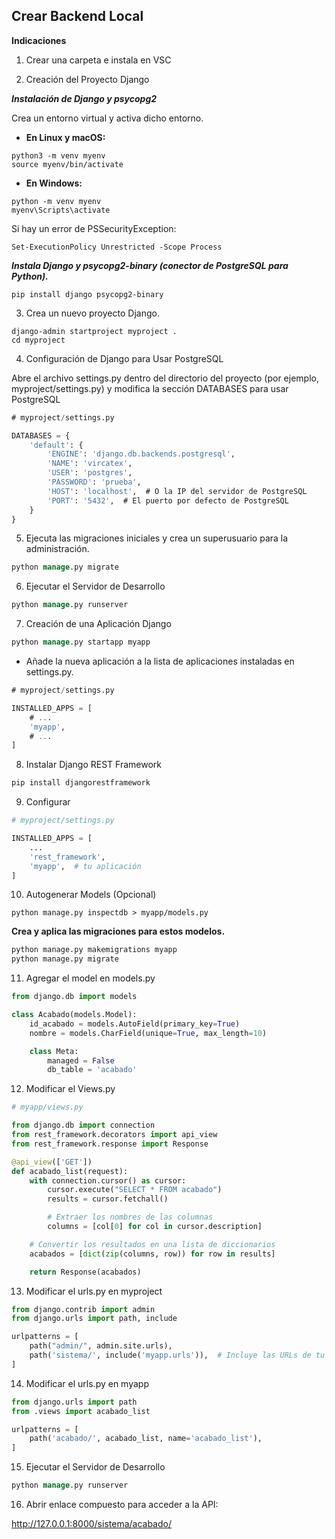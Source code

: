 ## Crear Backend Local
**Indicaciones**

1. Crear una carpeta e instala en VSC

2. Creación del Proyecto Django

***Instalación de Django y psycopg2***

Crea un entorno virtual y activa dicho entorno.

* **En Linux y macOS:**
```
python3 -m venv myenv
source myenv/bin/activate
```

* **En Windows:**
```
python -m venv myenv
myenv\Scripts\activate
```
Si hay un error de PSSecurityException:
```
Set-ExecutionPolicy Unrestricted -Scope Process
```
***Instala Django y psycopg2-binary (conector de PostgreSQL para Python).***

```
pip install django psycopg2-binary
```

3. Crea un nuevo proyecto Django.

```
django-admin startproject myproject . 
cd myproject
```

4. Configuración de Django para Usar PostgreSQL

Abre el archivo settings.py dentro del directorio del proyecto (por ejemplo, myproject/settings.py) y modifica la sección DATABASES para usar PostgreSQL

```sql
# myproject/settings.py

DATABASES = {
    'default': {
        'ENGINE': 'django.db.backends.postgresql',
        'NAME': 'vircatex',
        'USER': 'postgres',
        'PASSWORD': 'prueba',
        'HOST': 'localhost',  # O la IP del servidor de PostgreSQL
        'PORT': '5432',  # El puerto por defecto de PostgreSQL
    }
}

```

5. Ejecuta las migraciones iniciales y crea un superusuario para la administración.
```sql
python manage.py migrate
```

6. Ejecutar el Servidor de Desarrollo
```sql
python manage.py runserver

```

7. Creación de una Aplicación Django
```sql
python manage.py startapp myapp
```

* Añade la nueva aplicación a la lista de aplicaciones instaladas en settings.py.
```sql
# myproject/settings.py

INSTALLED_APPS = [
    # ...
    'myapp',
    # ...
]
```


8. Instalar Django REST Framework

```python
pip install djangorestframework
```
9. Configurar

```python
# myproject/settings.py

INSTALLED_APPS = [
    ...
    'rest_framework',
    'myapp',  # tu aplicación
]
```


10. Autogenerar Models (Opcional)
```
python manage.py inspectdb > myapp/models.py
```

**Crea y aplica las migraciones para estos modelos.**

```python
python manage.py makemigrations myapp
python manage.py migrate
```

11. Agregar el model en models.py
```python
from django.db import models

class Acabado(models.Model):
    id_acabado = models.AutoField(primary_key=True)
    nombre = models.CharField(unique=True, max_length=10)

    class Meta:
        managed = False
        db_table = 'acabado'
```

12. Modificar el Views.py
```python
# myapp/views.py

from django.db import connection
from rest_framework.decorators import api_view
from rest_framework.response import Response

@api_view(['GET'])
def acabado_list(request):
    with connection.cursor() as cursor:
        cursor.execute("SELECT * FROM acabado")
        results = cursor.fetchall()

        # Extraer los nombres de las columnas
        columns = [col[0] for col in cursor.description]

    # Convertir los resultados en una lista de diccionarios
    acabados = [dict(zip(columns, row)) for row in results]

    return Response(acabados)
```

13. Modificar el urls.py en myproject

```python
from django.contrib import admin
from django.urls import path, include

urlpatterns = [
    path("admin/", admin.site.urls),
    path('sistema/', include('myapp.urls')),  # Incluye las URLs de tu aplicación
]
```
14. Modificar el urls.py en myapp

```python
from django.urls import path
from .views import acabado_list

urlpatterns = [
    path('acabado/', acabado_list, name='acabado_list'),
]

```
15. Ejecutar el Servidor de Desarrollo
```sql
python manage.py runserver

```

16. Abrir enlace compuesto para acceder a la API:

http://127.0.0.1:8000/sistema/acabado/
